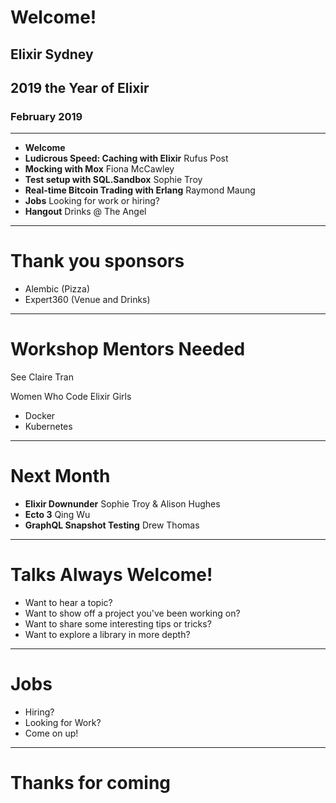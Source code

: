 # Welcome!

## Elixir Sydney

## 2019 the Year of Elixir

### February 2019

---

* **Welcome**
* **Ludicrous Speed: Caching with Elixir** Rufus Post
* **Mocking with Mox** Fiona McCawley
* **Test setup with SQL.Sandbox** Sophie Troy
* **Real-time Bitcoin Trading with Erlang** Raymond Maung
* **Jobs** Looking for work or hiring?
* **Hangout** Drinks @ The Angel

---

# Thank you sponsors

- Alembic (Pizza)
- Expert360 (Venue and Drinks)

---
# Workshop Mentors Needed

See Claire Tran

Women Who Code
Elixir Girls

- Docker
- Kubernetes

---
# Next Month

* **Elixir Downunder** Sophie Troy & Alison Hughes
* **Ecto 3** Qing Wu
* **GraphQL Snapshot Testing** Drew Thomas

---

# Talks Always Welcome!

* Want to hear a topic?
* Want to show off a project you've been working on?
* Want to share some interesting tips or tricks?
* Want to explore a library in more depth?

---
# Jobs

* Hiring?
* Looking for Work?
* Come on up!

---

# Thanks for coming
